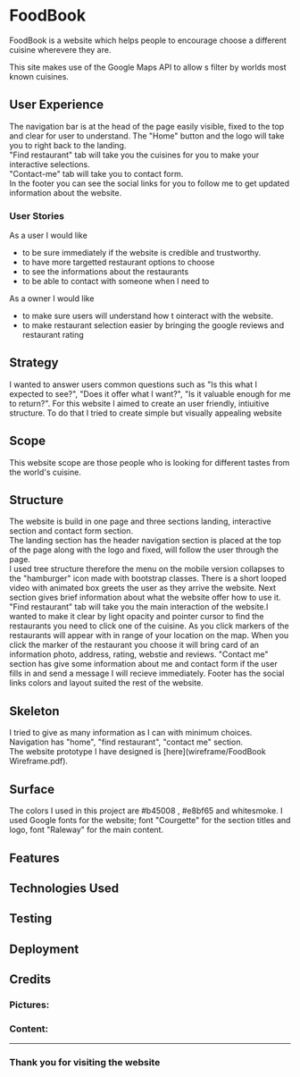 # **FoodBook**

FoodBook is a website which helps people to encourage choose a different cuisine wherevere they are.

This site makes use of the Google Maps API to allow s filter by worlds most known cuisines.

## **User Experience**

 The navigation bar is at the head of the page easily visible, fixed to the top and clear for user to understand. 
 The "Home" button and the logo will take you to right back to the landing.   
 "Find restaurant" tab will take you the cuisines for you to make your interactive selections.   
 "Contact-me" tab will take you to contact form.    
 In the footer you can see the social links for you to follow me to get updated information about the website.
### **User Stories**
As a user I would like  
* to be sure immediately if the website is credible and trustworthy.  
* to have more targetted restaurant options to choose
* to see the informations about the restaurants  
* to be able to contact with someone when I need to


As a owner I would like
* to make sure users will understand how t ointeract with the website.
* to make restaurant selection easier by bringing the google reviews and restaurant rating  

## Strategy

I wanted to answer users common questions such as "Is this what I expected to see?", "Does it offer what I want?",
"Is it valuable enough for me to return?". 
For this website I aimed to create an user friendly, intiuitive structure. To do that I tried to create simple but visually appealing website

## Scope

This website scope are those people who is looking for different tastes from the world's cuisine. 


## Structure

The website is build in one page and three sections landing, interactive section and contact form section.  
The landing section has the header navigation section is placed at the top of the page along with the logo and fixed, will follow the user through the page.  
I used tree structure therefore the menu on the mobile version collapses to the "hamburger" icon made with bootstrap classes. There is a short looped video
with animated box greets the user as they arrive the website.
Next section gives brief information about what the website offer how to use it.
"Find restaurant" tab will take you the main interaction of the website.I wanted to make it clear by light opacity and pointer cursor to find the restaurants
you need to click one of the cuisine.
As you click markers of the restaurants will appear with in range of your location on the map. When you click the marker of the restaurant you choose it will
bring card of an information photo, address, rating, webstie and reviews.
"Contact me" section has give some information about me and contact form if the user fills in and send a message I will recieve immediately.
Footer has the social links colors and layout suited the rest of the website.  


## Skeleton

I tried to give as many information as I can with minimum choices. Navigation has "home", "find restaurant", "contact me" section.  
The website prototype I have designed is [here](wireframe/FoodBook Wireframe.pdf).  
## Surface

The colors I used in this project are #b45008 , #e8bf65 and whitesmoke.
I used Google fonts for the website; font "Courgette" for the section titles and logo, font "Raleway" for the main content. 

## **Features**



## **Technologies Used**


## **Testing**


## **Deployment**


## **Credits**

### Pictures:

### Content:

----
### **Thank you for visiting the website**






